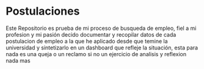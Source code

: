 # Postulaciones
Este Repositorio es prueba de mi proceso de busqueda de empleo, fiel a mi profesion y mi pasión decido documentar y recopilar datos de cada postulacion de empleo a la que he aplicado desde que temine la universidad y sintetizarlo en un dashboard que refleje la situación, 
esta para nada es una queja o un reclamo si no un ejercicio de analisis y reflexion nada mas 
